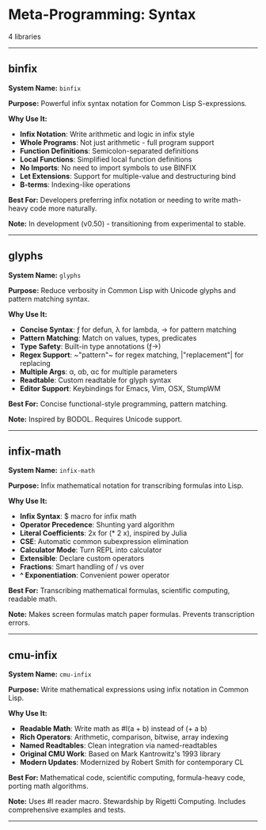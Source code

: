 # Meta-Programming: Syntax

4 libraries

---

## binfix

**System Name:** `binfix`

**Purpose:** Powerful infix syntax notation for Common Lisp S-expressions.

**Why Use It:**
- **Infix Notation**: Write arithmetic and logic in infix style
- **Whole Programs**: Not just arithmetic - full program support
- **Function Definitions**: Semicolon-separated definitions
- **Local Functions**: Simplified local function definitions
- **No Imports**: No need to import symbols to use BINFIX
- **Let Extensions**: Support for multiple-value and destructuring bind
- **B-terms**: Indexing-like operations

**Best For:** Developers preferring infix notation or needing to write math-heavy code more naturally.

**Note:** In development (v0.50) - transitioning from experimental to stable.

---


## glyphs

**System Name:** `glyphs`

**Purpose:** Reduce verbosity in Common Lisp with Unicode glyphs and pattern matching syntax.

**Why Use It:**
- **Concise Syntax**: ƒ for defun, λ for lambda, → for pattern matching
- **Pattern Matching**: Match on values, types, predicates
- **Type Safety**: Built-in type annotations (ƒ→)
- **Regex Support**: ~"pattern"~ for regex matching, |"replacement"| for replacing
- **Multiple Args**: α, αb, αc for multiple parameters
- **Readtable**: Custom readtable for glyph syntax
- **Editor Support**: Keybindings for Emacs, Vim, OSX, StumpWM

**Best For:** Concise functional-style programming, pattern matching.

**Note:** Inspired by BODOL. Requires Unicode support.

---


## infix-math

**System Name:** `infix-math`

**Purpose:** Infix mathematical notation for transcribing formulas into Lisp.

**Why Use It:**
- **Infix Syntax**: $ macro for infix math
- **Operator Precedence**: Shunting yard algorithm
- **Literal Coefficients**: 2x for (* 2 x), inspired by Julia
- **CSE**: Automatic common subexpression elimination
- **Calculator Mode**: Turn REPL into calculator
- **Extensible**: Declare custom operators
- **Fractions**: Smart handling of / vs over
- **^ Exponentiation**: Convenient power operator

**Best For:** Transcribing mathematical formulas, scientific computing, readable math.

**Note:** Makes screen formulas match paper formulas. Prevents transcription errors.

---


## cmu-infix

**System Name:** `cmu-infix`

**Purpose:** Write mathematical expressions using infix notation in Common Lisp.

**Why Use It:**
- **Readable Math**: Write math as #I(a + b) instead of (+ a b)
- **Rich Operators**: Arithmetic, comparison, bitwise, array indexing
- **Named Readtables**: Clean integration via named-readtables
- **Original CMU Work**: Based on Mark Kantrowitz's 1993 library
- **Modern Updates**: Modernized by Robert Smith for contemporary CL

**Best For:** Mathematical code, scientific computing, formula-heavy code, porting math algorithms.

**Note:** Uses #I reader macro. Stewardship by Rigetti Computing. Includes comprehensive examples and tests.

---


